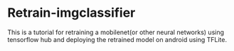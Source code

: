 # Retrain-imgclassifier
This is a tutorial for retraining a mobilenet(or other neural networks) using tensorflow hub and deploying the retrained model on android using TFLite.
